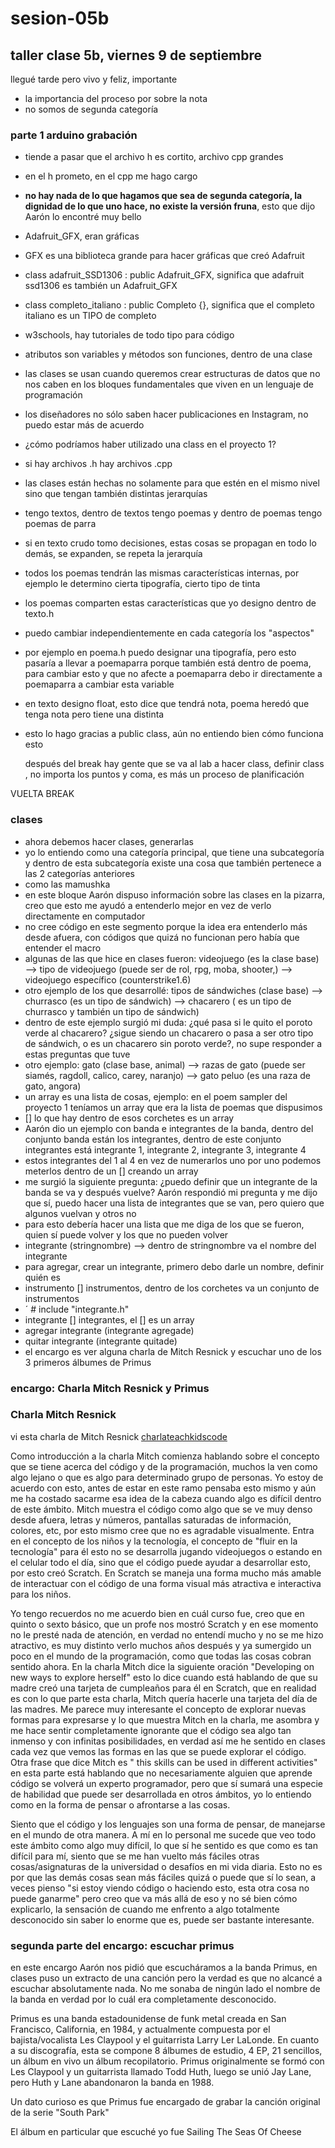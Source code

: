 # sesion-05b

## taller clase 5b, viernes 9 de septiembre

llegué tarde pero vivo y feliz, importante

- la importancia del proceso por sobre la nota
- no somos de segunda categoría

### parte 1 arduino grabación

- tiende a pasar que el archivo h es cortito, archivo cpp grandes
- en el h prometo, en el cpp me hago cargo
- **no hay nada de lo que hagamos que sea de segunda categoría, la dignidad de lo que uno hace, no existe la versión fruna**, esto que dijo Aarón lo encontré muy bello
- Adafruit_GFX, eran gráficas
- GFX es una biblioteca grande para hacer gráficas que creó Adafruit
- class adafruit_SSD1306 : public Adafruit_GFX, significa que adafruit ssd1306 es también un Adafruit_GFX
- class completo_italiano : public Completo {}, significa que el completo italiano es un TIPO de completo
- w3schools,  hay tutoriales de todo tipo para código
- atributos son variables y métodos son funciones, dentro de una clase
- las clases se usan cuando queremos crear estructuras de datos que no nos caben en los bloques fundamentales que viven en un lenguaje de programación
- los diseñadores no sólo saben hacer publicaciones en Instagram, no puedo estar más de acuerdo
- ¿cómo podríamos haber utilizado una class en el proyecto 1?
- si hay archivos .h hay archivos .cpp
- las clases están hechas no solamente para que estén en el mismo nivel sino que tengan también distintas jerarquías
- tengo textos, dentro de textos tengo poemas y dentro de poemas tengo poemas de parra
- si en texto crudo tomo decisiones, estas cosas se propagan en todo lo demás, se expanden, se repeta la jerarquía
- todos los poemas tendrán las mismas características internas, por ejemplo le determino cierta tipografía, cierto tipo de tinta
- los poemas comparten estas características que yo designo dentro de texto.h
- puedo cambiar independientemente en cada categoría los "aspectos"
- por ejemplo en poema.h puedo designar una tipografía, pero esto pasaría a llevar a poemaparra porque también está dentro de poema, para cambiar esto y que no afecte a poemaparra debo ir directamente a poemaparra a cambiar esta variable
- en texto designo float, esto dice que tendrá nota, poema heredó que tenga nota pero tiene una distinta
- esto lo hago gracias a public class, aún no entiendo bien cómo funciona esto

  después del break hay gente que se va al lab a hacer class, definir class , no importa los puntos y coma, es más un proceso de planificación

VUELTA BREAK

### clases

- ahora debemos hacer clases, generarlas
- yo lo entiendo como una categoría principal, que tiene una subcategoría y dentro de esta subcategoría existe una cosa que también pertenece a las 2 categorías anteriores
- como las mamushka
- en este bloque Aarón dispuso información sobre las clases en la pizarra, creo que esto me ayudó a entenderlo mejor en vez de verlo directamente en computador
- no cree código en este segmento porque la idea era entenderlo más desde afuera, con códigos que quizá no funcionan pero había que entender el macro
- algunas de las que hice en clases fueron: videojuego (es la clase base) --> tipo de videojuego (puede ser de rol, rpg, moba, shooter,) --> videojuego específico (counterstrike1.6)
- otro ejemplo de los que desarrollé: tipos de sándwiches (clase base) --> churrasco (es un tipo de sándwich) --> chacarero ( es un tipo de churrasco y también un tipo de sándwich)
- dentro de este ejemplo surgió mi duda: ¿qué pasa si le quito el poroto verde al chacarero? ¿sigue siendo un chacarero o pasa a ser otro tipo de sándwich, o es un chacarero sin poroto verde?, no supe responder a estas preguntas que tuve
- otro ejemplo: gato (clase base, animal) --> razas de gato (puede ser siamés, ragdoll, calico, carey, naranjo) --> gato peluo (es una raza de gato, angora)
- un array es una lista de cosas, ejemplo: en el poem sampler del proyecto 1 teníamos un array que era la lista de poemas que dispusimos
- [] lo que hay dentro de esos corchetes es un array
- Aarón dio un ejemplo con banda e integrantes de la banda, dentro del conjunto banda están los integrantes, dentro de este conjunto integrantes está integrante 1, integrante 2, integrante 3, integrante 4
- estos integrantes del 1 al 4 en vez de numerarlos uno por uno podemos meterlos dentro de un [] creando un array
- me surgió la siguiente pregunta: ¿puedo definir que un integrante de la banda se va y después vuelve? Aarón respondió mi pregunta y me dijo que sí, puedo hacer una lista de integrantes que se van, pero quiero que algunos vuelvan y otros no
- para esto debería hacer una lista que me diga de los que se fueron, quien sí puede volver y los que no pueden volver
- integrante (stringnombre) --> dentro de stringnombre va el nombre del integrante
- para agregar, crear un integrante, primero debo darle un nombre, definir quién es
- instrumento [] instrumentos, dentro de los corchetes va un conjunto de instrumentos
- ´ # include "integrante.h"
- integrante [] integrantes, el [] es un array
- agregar integrante (integrante agregade)
- quitar integrante (integrante quitade)
- el encargo es ver alguna charla de Mitch Resnick y escuchar uno de los 3 primeros álbumes de Primus

### encargo: Charla Mitch Resnick y Primus

### Charla Mitch Resnick

vi esta charla de Mitch Resnick [charlateachkidscode](https://www.youtube.com/watch?v=Ok6LbV6bqaE)

Como introducción a la charla Mitch comienza hablando sobre el concepto que se tiene acerca del código y de la programación, muchos la ven como algo lejano o que es algo para determinado grupo de personas. Yo estoy de acuerdo con esto, antes de estar en este ramo pensaba esto mismo y aún me ha costado sacarme esa idea de la cabeza cuando algo es difícil dentro de este ámbito. Mitch muestra el código como algo que se ve muy denso desde afuera, letras y números, pantallas saturadas de información, colores, etc, por esto mismo cree que no es agradable visualmente. Entra en el concepto de los niños y la tecnología, el concepto de "fluir en la tecnología" para él esto no se desarrolla jugando videojuegos o estando en el celular todo el día, sino que el código puede ayudar a desarrollar esto, por esto creó Scratch. En Scratch se maneja una forma mucho más amable de interactuar con el código de una forma visual más atractiva e interactiva para los niños.

Yo tengo recuerdos no me acuerdo bien en cuál curso fue, creo que en quinto o sexto básico, que un profe nos mostró Scratch y en ese momento no le presté nada de atención, en verdad no entendí mucho y no se me hizo atractivo, es muy distinto verlo muchos años después y ya sumergido un poco en el mundo de la programación, como que todas las cosas cobran sentido ahora. En la charla Mitch dice la siguiente oración "Developing on new ways to explore herself" esto lo dice cuando está hablando de que su madre creó una tarjeta de cumpleaños para él en Scratch, que en realidad es con lo que parte esta charla, Mitch quería hacerle una tarjeta del día de las madres. Me parece muy interesante el concepto de explorar nuevas formas para expresarse y lo que muestra Mitch en la charla, me asombra y me hace sentir completamente ignorante que el código sea algo tan inmenso y con infinitas posibilidades, en verdad así me he sentido en clases cada vez que vemos las formas en las que se puede explorar el código. Otra frase que dice Mitch es " this skills can be used in different activities" en esta parte está hablando que no necesariamente alguien que aprende código se volverá un experto programador, pero que sí sumará una especie de habilidad que puede ser desarrollada en otros ámbitos, yo lo entiendo como en la forma de pensar o afrontarse a las cosas.

Siento que el código y los lenguajes son una forma de pensar, de manejarse en el mundo de otra manera. A mí en lo personal me sucede que veo todo este ámbito como algo muy difícil, lo que sí he sentido es que como es tan difícil para mí, siento que se me han vuelto más fáciles otras cosas/asignaturas de la universidad o desafíos en mi vida diaria. Esto no es por que las demás cosas sean más fáciles quizá o puede que sí lo sean, a veces pienso "si estoy viendo código o haciendo esto, esta otra cosa no puede ganarme" pero creo que va más allá de eso y no sé bien cómo explicarlo, la sensación de cuando me enfrento a algo totalmente desconocido sin saber lo enorme que es, puede ser bastante interesante.

### segunda parte del encargo: escuchar primus

en este encargo Aarón nos pidió que escucháramos a la banda Primus, en clases puso un extracto de una canción pero la verdad es que no alcancé a escuchar absolutamente nada. No me sonaba de ningún lado el nombre de la banda en verdad por lo cuál era completamente desconocido.

Primus es una banda estadounidense de funk metal creada en San Francisco, California, en 1984, y actualmente compuesta por el bajista/vocalista Les Claypool y el guitarrista Larry Ler LaLonde. En cuanto a su discografía, esta se compone 8 álbumes de estudio, 4 EP, 21 sencillos, un álbum en vivo un álbum recopilatorio. Primus originalmente se formó con Les Claypool y un guitarrista llamado Todd Huth, luego se unió Jay Lane, pero Huth y Lane abandonaron la banda en 1988.

Un dato curioso es que Primus fue encargado de grabar la canción original de la serie "South Park"

El álbum en particular que escuché yo fue Sailing The Seas Of Cheese

